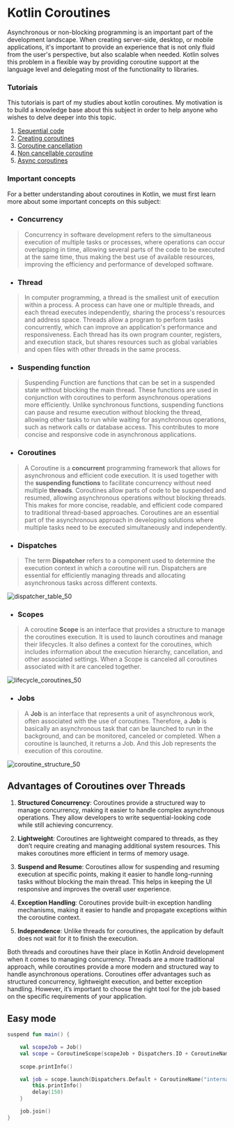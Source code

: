 # Kotlin Coroutines

Asynchronous or non-blocking programming is an important part of the development landscape. When creating server-side, desktop, or mobile applications, it's important to provide an experience that is not only fluid from the user's perspective, but also scalable when needed. Kotlin solves this problem in a flexible way by providing coroutine support at the language level and delegating most of the functionality to libraries. 

### Tutoriais

This tutoriais is part of my studies about kotlin coroutines. My motivation is to build a knowledge base about this subject in order to help anyone who wishes to delve deeper into this topic.

1. [Sequential code](https://github.com/VoidHash/kotlin-coroutines/tree/master/src/main/kotlin/tutorial_1)
2. [Creating coroutines](https://github.com/VoidHash/kotlin-coroutines/blob/master/src/main/kotlin/tutorial_2)
3. [Coroutine cancellation](https://github.com/VoidHash/kotlin-coroutines/blob/master/src/main/kotlin/tutorial_3)
4. [Non cancellable coroutine](https://github.com/VoidHash/kotlin-coroutines/blob/master/src/main/kotlin/tutorial_4)
5. [Async coroutines](https://github.com/VoidHash/kotlin-coroutines/tree/master/src/main/kotlin/tutorial_5)

### **Important concepts**

For a better understanding about coroutines in Kotlin, we must first learn more about some important concepts on this subject:

- ### Concurrency

> Concurrency in software development refers to the simultaneous execution of multiple tasks or processes, where operations can occur overlapping in time, allowing several parts of the code to be executed at the same time, thus making the best use of available resources, improving the efficiency and performance of developed software.

- ### Thread

> In computer programming, a thread is the smallest unit of execution within a process. A process can have one or multiple threads, and each thread executes independently, sharing the process's resources and address space. Threads allow a program to perform tasks concurrently, which can improve an application's performance and responsiveness. Each thread has its own program counter, registers, and execution stack, but shares resources such as global variables and open files with other threads in the same process.

- ### Suspending function

> Suspending Function are functions that can be set in a suspended state without blocking the main thread. These functions are used in conjunction with coroutines to perform asynchronous operations more efficiently. Unlike synchronous functions, suspending functions can pause and resume execution without blocking the thread, allowing other tasks to run while waiting for asynchronous operations, such as network calls or database access. This contributes to more concise and responsive code in asynchronous applications.

- ### Coroutines

> A Coroutine is a **concurrent** programming framework that allows for asynchronous and efficient code execution. It is used together with the **suspending functions** to facilitate concurrency without need multiple **threads**. Coroutines allow parts of code to be suspended and resumed, allowing asynchronous operations without blocking threads. This makes for more concise, readable, and efficient code compared to traditional thread-based approaches. Coroutines are an essential part of the asynchronous approach in developing solutions where multiple tasks need to be executed simultaneously and independently.

- ### Dispatches

> The term **Dispatcher** refers to a component used to determine the execution context in which a coroutine will run. Dispatchers are essential for efficiently managing threads and allocating asynchronous tasks across different contexts.

![dispatcher_table_50](https://github.com/VoidHash/kotlin-coroutines/assets/8929413/11342975-d1c4-4fab-b69d-8cce09ffd56d)
<p></p>

- ### Scopes

> A coroutine **Scope** is an interface that provides a structure to manage the coroutines execution. It is used to launch coroutines and manage their lifecycles. It also defines a context for the coroutines, which includes information about the execution hierarchy, cancellation, and other associated settings. When a Scope is canceled all coroutines associated with it are canceled together.

![lifecycle_coroutines_50](https://github.com/VoidHash/kotlin-coroutines/assets/8929413/e6ac126d-6a68-497d-a19a-787a2ad8aa26)
<p></p>

- ### Jobs

> A **Job** is an interface that represents a unit of asynchronous work, often associated with the use of coroutines. Therefore, a **Job** is basically an asynchronous task that can be launched to run in the background, and can be monitored, canceled or completed. When a coroutine is launched, it returns a Job. And this Job represents the execution of this coroutine.

![coroutine_structure_50](https://github.com/VoidHash/kotlin-coroutines/assets/8929413/d3322b13-4e6e-4a7b-b7dc-37b1b7529519)
<p></p>

## Advantages of Coroutines over Threads

1. **Structured Concurrency**: Coroutines provide a structured way to manage concurrency, making it easier to handle complex asynchronous operations. They allow developers to write sequential-looking code while still achieving concurrency.<p></p>
2. **Lightweight**: Coroutines are lightweight compared to threads, as they don’t require creating and managing additional system resources. This makes coroutines more efficient in terms of memory usage.<p></p>
3. **Suspend and Resume**: Coroutines allow for suspending and resuming execution at specific points, making it easier to handle long-running tasks without blocking the main thread. This helps in keeping the UI responsive and improves the overall user experience.<p></p>
4. **Exception Handling**: Coroutines provide built-in exception handling mechanisms, making it easier to handle and propagate exceptions within the coroutine context.<p></p>
5. **Independence**: Unlike threads for coroutines, the application by default does not wait for it to finish the execution.<p></p>

Both threads and coroutines have their place in Kotlin Android development when it comes to managing concurrency. Threads are a more traditional approach, while coroutines provide a more modern and structured way to handle asynchronous operations. Coroutines offer advantages such as structured concurrency, lightweight execution, and better exception handling. However, it’s important to choose the right tool for the job based on the specific requirements of your application.

## Easy mode

```kotlin
suspend fun main() {

    val scopeJob = Job()
    val scope = CoroutineScope(scopeJob + Dispatchers.IO + CoroutineName("external scope"))
    
    scope.printInfo()

    val job = scope.launch(Dispatchers.Default + CoroutineName("internal coroutine")) {
        this.printInfo()
        delay(150)
    }

    job.join()
}
```


